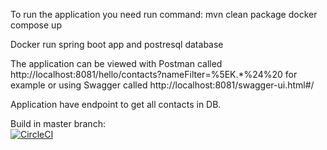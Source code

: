 
To run the application you need run command:
mvn clean package
docker compose up

Docker run spring boot app and postresql database




The application can be viewed with Postman called http://localhost:8081/hello/contacts?nameFilter=%5EK.*%24%20 for example or using Swagger called http://localhost:8081/swagger-ui.html#/

Application have endpoint to get all contacts in DB.

Build in master branch:  
[![CircleCI](https://circleci.com/gh/circleci/circleci-docs.svg?style=svg)](https://app.circleci.com/pipelines/github/HORA23/Khoroshev_test?branch=master)
